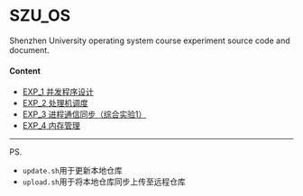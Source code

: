 # SZU_OS
Shenzhen University operating system course experiment source code and document.

#### Content

- [EXP_1 并发程序设计](EXP_1/EXP_1.md)
- [EXP_2 处理机调度](EXP_2/EXP_2.md)
- [EXP_3 进程通信同步（综合实验1）](EXP_3/EXP_3.md)
- [EXP_4 内存管理](EXP_4/EXP_4.md)

---

PS.

- `update.sh`用于更新本地仓库
- `upload.sh`用于将本地仓库同步上传至远程仓库
